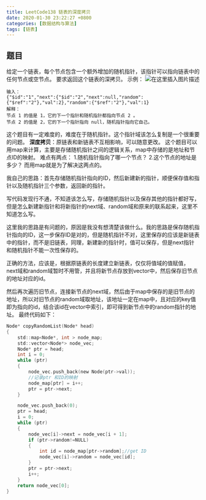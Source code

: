 ```yaml
---
title: LeetCode138 链表的深度拷贝
date: 2020-01-30 23:22:27 +0800
categories: [数据结构与算法]
tags: [链表]
---
```


## 题目
给定一个链表，每个节点包含一个额外增加的随机指针，该指针可以指向链表中的任何节点或空节点。
要求返回这个链表的深拷贝。
示例：
![在这里插入图片描述](https://img-blog.csdnimg.cn/2019060119344799.png?x-oss-process=image/watermark,type_ZmFuZ3poZW5naGVpdGk,shadow_10,text_aHR0cHM6Ly9ibG9nLmNzZG4ubmV0L3FxOTA0MzA1MTU5,size_16,color_FFFFFF,t_70)
	
	输入：
	{"$id":"1","next":{"$id":"2","next":null,"random":{"$ref":"2"},"val":2},"random":{"$ref":"2"},"val":1}
	解释：
	节点 1 的值是 1，它的下一个指针和随机指针都指向节点 2 。
	节点 2 的值是 2，它的下一个指针指向 null，随机指针指向它自己。

这个题目有一定难度的，难度在于随机指针。这个指针域该怎么复制是一个很重要的问题。
**深度拷贝**：原链表和新链表不互相影响，可以随意更改。
这个题目可以用map来计算，主要是存储随机指针之间的逻辑关系，map中存储的是地址和节点ID的映射。
难点有两点：
1.随机指针指向了哪一个节点？
2.这个节点的地址是多少？
而用map就是为了解决这两点的。

我自己的思路：首先存储随机指针指向的ID，然后新建新的指针，顺便保存值和指针以及随机指针三个参数，返回新的指针。

写代码发现行不通，不知道该怎么写，存储随机指针以及保存其他的指针都好写，但是怎么新建新指针和将新指针的next域、random域和原来的联系起来，这里不知道怎么写。

这里我的思路是有问题的，原因是我没有想清楚该做什么。我的思路是保存随机指针指向的ID，这一步保存ID是对的，但是随机指针不对，这里保存的应该是新链表中的指针，而不是旧链表，同理，新建新的指针时，值可以保存，但是next指针和随机指针不能一次性保存的。

正确的方法，应该是，根据原链表的长度建立新链表，仅仅将值域的值赋值，next域和random域暂时不用管，并且将新节点存放到vector中，然后保存旧节点的地址对应的id。

然后再次遍历旧节点，连接新节点的next域，然后由于map中保存的是旧节点的地址，所以对旧节点的random域取地址，该地址一定在map中，且对应的key值即为指向的id，结合该id在vector中索引，即可得到新节点中的random指针的地址。
最终代码如下：

```c
Node* copyRandomList(Node* head)
{
	std::map<Node*, int > node_map;
	std::vector<Node*> node_vec;
	Node* ptr = head;
	int i = 0;
	while (ptr)
	{
		node_vec.push_back(new Node(ptr->val));
		//记录ptr 和ID的映射
		node_map[ptr] = i++;
		ptr = ptr->next;
	}

	node_vec.push_back(0);
	ptr = head;
	i = 0;
	while (ptr)
	{
		node_vec[i]->next = node_vec[i + 1];
		if (ptr->random!=NULL)
		{
			int id = node_map[ptr->random];//get ID
			node_vec[i]->random = node_vec[id];
		}
		ptr = ptr->next;
		i++;
	}
	return node_vec[0];
}
```

